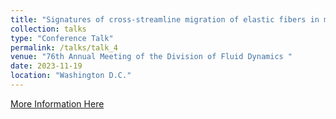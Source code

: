 ```yaml
---
title: "Signatures of cross-streamline migration of elastic fibers in microscale flows"
collection: talks
type: "Conference Talk"
permalink: /talks/talk_4
venue: "76th Annual Meeting of the Division of Fluid Dynamics "
date: 2023-11-19
location: "Washington D.C."
---
```


[More Information Here](https://meetings.aps.org/Meeting/DFD23/Session/G46.4)
